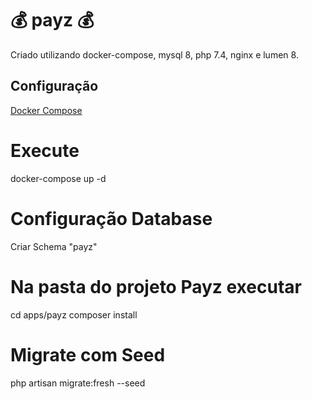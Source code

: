 # 💰 payz 💰

Criado utilizando docker-compose, mysql 8, php 7.4, nginx e  lumen 8.

## Configuração
[Docker Compose](https://docs.docker.com/compose/install/)

# Execute
docker-compose up -d

# Configuração Database

Criar Schema "payz"

# Na pasta do projeto Payz executar 

cd apps/payz
composer install

# Migrate com Seed
php artisan migrate:fresh --seed 